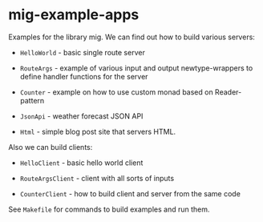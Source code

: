 # mig-example-apps

Examples for the library mig.
We can find out how to build various servers:

* `HelloWorld` - basic single route server

* `RouteArgs` - example of various input and output newtype-wrappers to define handler functions for the server

* `Counter` - example on how to use custom monad based on Reader-pattern

* `JsonApi` - weather forecast JSON API

* `Html` - simple blog post site that servers HTML.

Also we can build clients:

* `HelloClient` - basic hello world client

* `RouteArgsClient` - client with all sorts of inputs

* `CounterClient` - how to build client and server from the same code

See `Makefile` for commands to build examples and run them.


